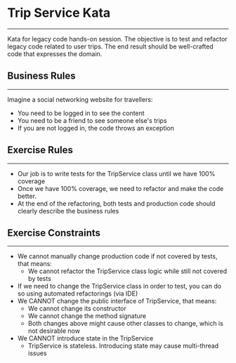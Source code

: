 # Trip Service Kata

---
Kata for legacy code hands-on session. The objective is to test and refactor legacy code related to user trips. The end result should be well-crafted code that expresses the domain.

## Business Rules

---
Imagine a social networking website for travellers:
- You need to be logged in to see the content
- You need to be a friend to see someone else's trips
- If you are not logged in, the code throws an exception

## Exercise Rules

---
- Our job is to write tests for the TripService class until we have 100% coverage
- Once we have 100% coverage, we need to refactor and make the code better.
- At the end of the refactoring, both tests and production code should clearly describe the business rules

## Exercise Constraints

---
- We cannot manually change production code if not covered by tests, that means:
  - We cannot refactor the TripService class logic while still not covered by tests
- If we need to change the TripService class in order to test, you can do so using automated refactorings (via IDE)
- We CANNOT change the public interface of TripService, that means:
  - We cannot change its constructor
  - We cannot change the method signature
  - Both changes above might cause other classes to change, which is not desirable now
- We CANNOT introduce state in the TripService
  - TripService is stateless. Introducing state may cause multi-thread issues